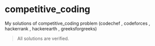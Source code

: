 # competitive_coding
My solutions of competitive_coding problem (codechef , codeforces , hackerrank , hackerearth , greeksforgreeks)
>All solutions are verified.
